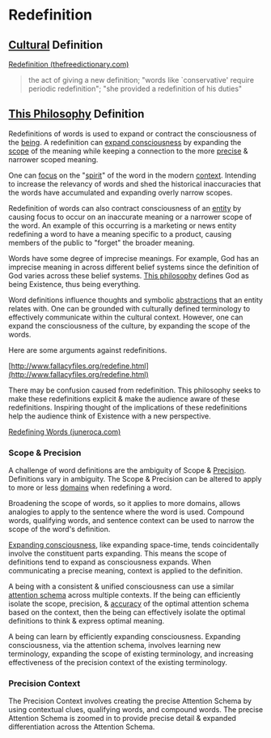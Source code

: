 # Redefinition

## [Cultural](./culture.md) Definition

<a href="http://www.thefreedictionary.com/redefinition" target="_blank">Redefinition (thefreedictionary.com)</a>

> the act of giving a new definition; "words like `conservative' require periodic redefinition"; "she provided a redefinition of his duties"

## [This Philosophy](./this-philosophy.md) Definition

Redefinitions of words is used to expand or contract the consciousness of the [being](./being.md). A redefinition can [expand consciousness](./expanding-consciousness.md) by expanding the [scope](./scope.md) of the meaning while keeping a connection to the more [precise](./precision.md) & narrower scoped meaning.

One can [focus](./focus.md) on the "[spirit](./spirit.md)" of the word in the modern [context](./context.md). Intending to increase the relevancy of words and shed the historical inaccuracies that the words have accumulated and expanding overly narrow scopes.

Redefinition of words can also contract consciousness of an [entity](./entity.md) by causing focus to occur on an inaccurate meaning or a narrower scope of the word. An example of this occurring is a marketing or news entity redefining a word to have a meaning specific to a product, causing members of the public to "forget" the broader meaning.

Words have some degree of imprecise meanings. For example, God has an imprecise meaning in across different belief systems since the definition of God varies across these belief systems. [This philosophy](./this-philosophy.md) defines God as being Existence, thus being everything.

Word definitions influence thoughts and symbolic [abstractions](./abstraction.md) that an entity relates with. One can be grounded with culturally defined terminology to effectively communicate within the cultural context. However, one can expand the consciousness of the culture, by expanding the scope of the words.

Here are some arguments against redefinitions.

[http://www.fallacyfiles.org/redefine.html](http://www.fallacyfiles.org/redefine.html)

There may be confusion caused from redefinition. This philosophy seeks to make these redefinitions explicit & make the audience aware of these redefinitions. Inspiring thought of the implications of these redefinitions help the audience think of Existence with a new perspective.

<a href="http://juneroca.com/words/redefining-words/" target="_blank">Redefining Words (juneroca.com)</a>

### Scope & Precision

A challenge of word definitions are the ambiguity of Scope & [Precision](./precision.md). Definitions vary in ambiguity. The Scope & Precision can be altered to apply to more or less [domains](./domain.md) when redefining a word.

Broadening the scope of words, so it applies to more domains, allows analogies to apply to the sentence where the word is used. Compound words, qualifying words, and sentence context can be used to narrow the scope of the word's definition.

[Expanding consciousness](./expanding-consciousness.md), like expanding space-time, tends coincidentally involve the constituent parts expanding. This means the scope of definitions tend to expand as consciousness expands. When communicating a precise meaning, context is applied to the definition.

A being with a consistent & unified consciousness can use a similar [attention schema](./attention-schema.md) across multiple contexts. If the being can efficiently isolate the scope, precision, & [accuracy](./accuracy.md) of the optimal attention schema based on the context, then the being can effectively isolate the optimal definitions to think & express optimal meaning.

A being can learn by efficiently expanding consciousness. Expanding consciousness, via the attention schema, involves learning new terminology, expanding the scope of existing terminology, and increasing effectiveness of the precision context of the existing terminology.

### Precision Context

The Precision Context involves creating the precise Attention Schema by using contextual clues, qualifying words, and compound words. The precise Attention Schema is zoomed in to provide precise detail & expanded differentiation across the Attention Schema.
